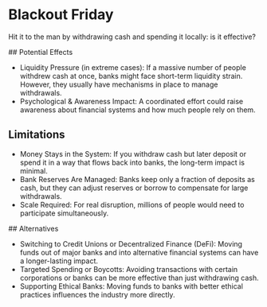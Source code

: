 # Blackout Friday

Hit it to the man by withdrawing cash and spending it locally: is it effective?

## Potential Effects

- Liquidity Pressure (in extreme cases): If a massive number of people withdrew cash at once, banks might face short-term liquidity strain. However, they usually have mechanisms in place to manage withdrawals.
- Psychological & Awareness Impact: A coordinated effort could raise awareness about financial systems and how much people rely on them.


## Limitations

- Money Stays in the System: If you withdraw cash but later deposit or spend it in a way that flows back into banks, the long-term impact is minimal.
- Bank Reserves Are Managed: Banks keep only a fraction of deposits as cash, but they can adjust reserves or borrow to compensate for large withdrawals.
- Scale Required: For real disruption, millions of people would need to participate simultaneously.

## Alternatives

- Switching to Credit Unions or Decentralized Finance (DeFi): Moving funds out of major banks and into alternative financial systems can have a longer-lasting impact.
- Targeted Spending or Boycotts: Avoiding transactions with certain corporations or banks can be more effective than just withdrawing cash.
- Supporting Ethical Banks: Moving funds to banks with better ethical practices influences the industry more directly.

